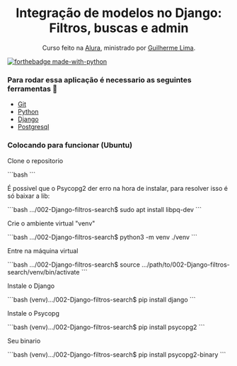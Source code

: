 <h1 align="center">Integração de modelos no Django: Filtros, buscas e admin</h1>
<p align="center">
    Curso feito na <a href="https://cursos.alura.com.br/">Alura</a>, ministrado por
    <a href="https://www.linkedin.com/in/guilherme-lima-458925178/">Guilherme Lima</a>.
</p>

[![forthebadge made-with-python](http://ForTheBadge.com/images/badges/made-with-python.svg)](https://www.python.org/)

### Para rodar essa aplicação é necessario as seguintes ferramentas :bookmark_tabs:

<ul>
    <li><a href="https://git-scm.com">Git</a></li>
    <li><a href="https://www.python.org/">Python</a></li>
    <li><a href="https://www.djangoproject.com/">Django</a></li>
    <li><a href="https://www.postgresql.org/">Postgresql</a></li>
</ul>

### Colocando para funcionar (Ubuntu)

<P>Clone o repositorio</p>
```bash
```

<p>É possivel que o Psycopg2 der erro na hora de instalar, para resolver isso é só baixar a lib:</p>
```bash
.../002-Django-filtros-search$ sudo apt install libpq-dev
```

<p>Crie o ambiente virtual "venv"</p>
```bash
.../002-Django-filtros-search$ python3 -m venv ./venv
```

<p>Entre na máquina virtual</p>
```bash
.../002-Django-filtros-search$ source .../path/to/002-Django-filtros-search/venv/bin/activate
```

<p>Instale o Django</p>
```bash
(venv).../002-Django-filtros-search$ pip install django
```

<p>Instale o Psycopg</p>
```bash
(venv).../002-Django-filtros-search$ pip install psycopg2
```

<p>Seu binario</p>
```bash
(venv).../002-Django-filtros-search$ pip install psycopg2-binary
```
